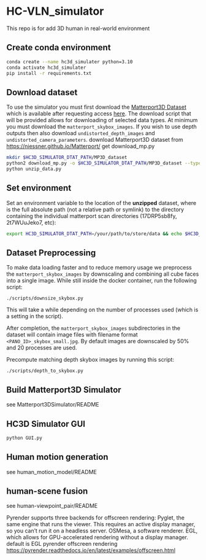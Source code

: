 # HC-VLN_simulator

This repo is for add 3D human in real-world environment

## Create conda environment
```bash
conda create --name hc3d_simulater python=3.10
conda activate hc3d_simulater
pip install -r requirements.txt
```
## Download dataset
To use the simulator you must first download the [Matterport3D Dataset](https://niessner.github.io/Matterport/) which is available after requesting access [here](https://niessner.github.io/Matterport/). The download script that will be provided allows for downloading of selected data types. At minimum you must download the `matterport_skybox_images`. If you wish to use depth outputs then also download `undistorted_depth_images` and `undistorted_camera_parameters`.
download Matterport3D dataset from https://niessner.github.io/Matterport/
get download_mp.py
```bash
mkdir $HC3D_SIMULATOR_DTAT_PATH/MP3D_dataset
python2 download_mp.py -o $HC3D_SIMULATOR_DTAT_PATH/MP3D_dataset --type matterport_skybox_images undistorted_camera_parameters undistorted_depth_images
python unzip_data.py
```
## Set environment
Set an environment variable to the location of the **unzipped** dataset, where <PATH> is the full absolute path (not a relative path or symlink) to the directory containing the individual matterport scan directories (17DRP5sb8fy, 2t7WUuJeko7, etc):
```bash
export HC3D_SIMULATOR_DTAT_PATH=/your/path/to/store/data && echo $HC3D_SIMULATOR_DTAT_PATH
```
## Dataset Preprocessing

To make data loading faster and to reduce memory usage we preprocess the `matterport_skybox_images` by downscaling and combining all cube faces into a single image. While still inside the docker container, run the following script:
```
./scripts/downsize_skybox.py
```

This will take a while depending on the number of processes used (which is a setting in the script). 

After completion, the `matterport_skybox_images` subdirectories in the dataset will contain image files with filename format `<PANO_ID>_skybox_small.jpg`. By default images are downscaled by 50% and 20 processes are used.

Precompute matching depth skybox images by running this script:
```
./scripts/depth_to_skybox.py
```

## Build Matterport3D Simulator
see Matterport3DSimulator/README

## HC3D Simulator GUI
```bash
python GUI.py
```
## Human motion generation
see human_motion_model/README
## human-scene fusion
see human-viewpoint_pair/README


Pyrender supports three backends for offscreen rendering:
  Pyglet, the same engine that runs the viewer. This requires an active display manager, so you can’t run it on a headless server.
  OSMesa, a software renderer.
  EGL, which allows for GPU-accelerated rendering without a display manager.
  default is EGL
pyrender offscreen rendering https://pyrender.readthedocs.io/en/latest/examples/offscreen.html

